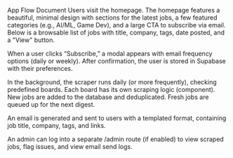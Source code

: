 App Flow Document
Users visit the homepage. The homepage features a beautiful, minimal design with sections for the latest jobs, a few featured categories (e.g., AI/ML, Game Dev), and a large CTA to subscribe via email. Below is a browsable list of jobs with title, company, tags, date posted, and a "View" button.

When a user clicks “Subscribe,” a modal appears with email frequency options (daily or weekly). After confirmation, the user is stored in Supabase with their preferences.

In the background, the scraper runs daily (or more frequently), checking predefined boards. Each board has its own scraping logic (component). New jobs are added to the database and deduplicated. Fresh jobs are queued up for the next digest.

An email is generated and sent to users with a templated format, containing job title, company, tags, and links.

An admin can log into a separate /admin route (if enabled) to view scraped jobs, flag issues, and view email send logs.